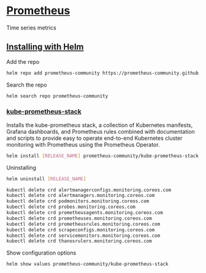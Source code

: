 # [Prometheus](https://prometheus.io)

Time series metrics

## [Installing with Helm](https://github.com/prometheus-community/helm-charts)

Add the repo

```bash
helm repo add prometheus-community https://prometheus-community.github.io/helm-charts
```

Search the repo

```bash
helm search repo prometheus-community
```

### [kube-prometheus-stack](https://github.com/prometheus-community/helm-charts/tree/main/charts/kube-prometheus-stack)

Installs the kube-prometheus stack, a collection of Kubernetes manifests, Grafana dashboards, and Prometheus rules combined with documentation and scripts to provide easy to operate end-to-end Kubernetes cluster monitoring with Prometheus using the Prometheus Operator.

```bash
helm install [RELEASE_NAME] prometheus-community/kube-prometheus-stack
```

Uninstalling

```bash
helm uninstall [RELEASE_NAME]

kubectl delete crd alertmanagerconfigs.monitoring.coreos.com
kubectl delete crd alertmanagers.monitoring.coreos.com
kubectl delete crd podmonitors.monitoring.coreos.com
kubectl delete crd probes.monitoring.coreos.com
kubectl delete crd prometheusagents.monitoring.coreos.com
kubectl delete crd prometheuses.monitoring.coreos.com
kubectl delete crd prometheusrules.monitoring.coreos.com
kubectl delete crd scrapeconfigs.monitoring.coreos.com
kubectl delete crd servicemonitors.monitoring.coreos.com
kubectl delete crd thanosrulers.monitoring.coreos.com
```

Show configuration options

```bash
helm show values prometheus-community/kube-prometheus-stack
```
